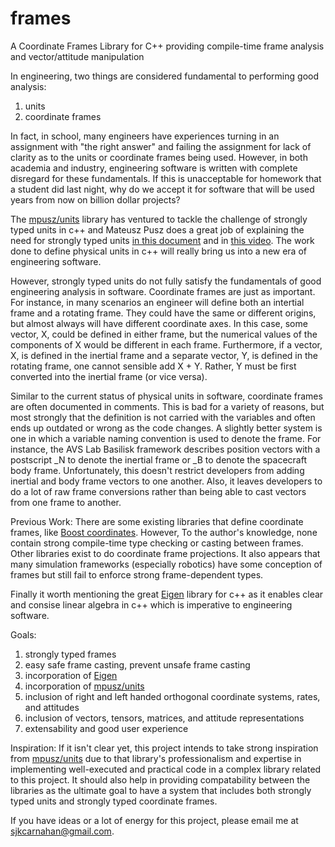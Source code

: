 # frames
A Coordinate Frames Library for C++ providing compile-time frame analysis and vector/attitude manipulation

In engineering, two things are considered fundamental to performing good analysis:
1) units
2) coordinate frames

In fact, in school, many engineers have experiences turning in an assignment with "the right answer" and failing the assignment for lack of clarity as to the units or coordinate frames being used. However, in both academia and industry, engineering software is written with complete disregard for these fundamentals. If this is unacceptable for homework that a student did last night, why do we accept it for software that will be used years from now on billion dollar projects?

The [mpusz/units](https://github.com/mpusz/units) library has ventured to tackle the challenge of strongly typed units in c++ and Mateusz Pusz does a great job of explaining the need for strongly typed units [in this document](http://www.open-std.org/jtc1/sc22/wg21/docs/papers/2019/p1935r0.html) and in [this video](https://www.youtube.com/watch?v=nN5ya6oNImg). The work done to define physical units in c++ will really bring us into a new era of engineering software.

However, strongly typed units do not fully satisfy the fundamentals of good engineering analysis in software. Coordinate frames are just as important. For instance, in many scenarios an engineer will define both an intertial frame and a rotating frame. They could have the same or different origins, but almost always will have different coordinate axes. In this case, some vector, X, could be defined in either frame, but the numerical values of the components of X would be different in each frame. Furthermore, if a vector, X, is defined in the inertial frame and a separate vector, Y, is defined in the rotating frame, one cannot sensible add X + Y. Rather, Y must be first converted into the inertial frame (or vice versa).

Similar to the current status of physical units in software, coordinate frames are often documented in comments. This is bad for a variety of reasons, but most strongly that the definition is not carried with the variables and often ends up outdated or wrong as the code changes.  A slightly better system is one in which a variable naming convention is used to denote the frame. For instance, the AVS Lab Basilisk framework describes position vectors with a postscript _N to denote the inertial frame or _B to denote the spacecraft body frame. Unfortunately, this doesn't restrict developers from adding inertial and body frame vectors to one another. Also, it leaves developers to do a lot of raw frame conversions rather than being able to cast vectors from one frame to another.

Previous Work: There are some existing libraries that define coordinate frames, like [Boost coordinates](https://www.boost.org/doc/libs/1_66_0/libs/geometry/doc/html/geometry/reference/cs.html). However, To the author's knowledge, none contain strong compile-time type checking or casting between frames. Other libraries exist to do coordinate frame projections. It also appears that many simulation frameworks (especially robotics) have some conception of frames but still fail to enforce strong frame-dependent types.

Finally it worth mentioning the great [Eigen](http://eigen.tuxfamily.org/index.php?title=Main_Page) library for c++ as it enables clear and consise linear algebra in c++ which is imperative to engineering software.

Goals:
1) strongly typed frames
2) easy safe frame casting, prevent unsafe frame casting
3) incorporation of [Eigen](http://eigen.tuxfamily.org/index.php?title=Main_Page)
4) incorporation of [mpusz/units](https://github.com/mpusz/units)
5) inclusion of right and left handed orthogonal coordinate systems, rates, and attitudes
6) inclusion of vectors, tensors, matrices, and attitude representations
7) extensability and good user experience

Inspiration:
If it isn't clear yet, this project intends to take strong inspiration from [mpusz/units](https://github.com/mpusz/units) due to that library's professionalism and expertise in implementing well-executed and practical code in a complex library related to this project. It should also help in providing compatability between the libraries as the ultimate goal to have a system that includes both strongly typed units and strongly typed coordinate frames.

If you have ideas or a lot of energy for this project, please email me at sjkcarnahan@gmail.com.
